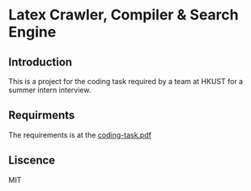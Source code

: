# Latex Crawler, Compiler & Search Engine

## Introduction
This is a project for the coding task required by a team at HKUST for a summer intern interview.

## Requirments
The requirements is at the [coding-task.pdf](coding-task.pdf)

## Liscence
MIT